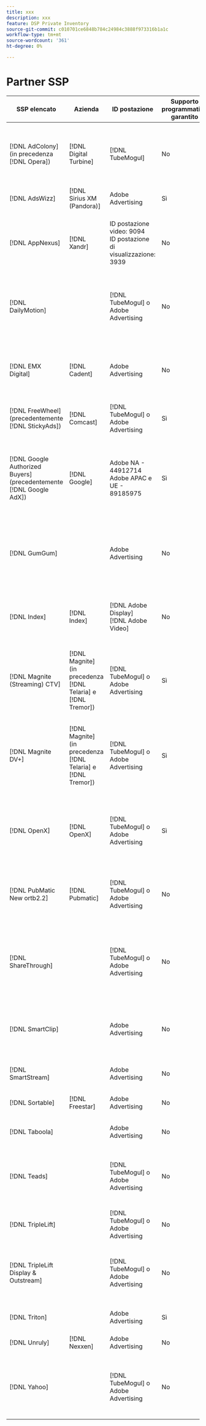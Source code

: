 ```yaml
---
title: xxx
description: xxx
feature: DSP Private Inventory
source-git-commit: c010701ce6848b784c24984c3888f973316b1a1c
workflow-type: tm+mt
source-wordcount: '361'
ht-degree: 0%

---
```


# Partner SSP

| SSP elencato | Azienda | ID postazione | Supporto programmatico garantito | Regione | Valuta supportata | Inventario supportato |
| --- | --- | --- | --- | --- | --- | --- |
| [!DNL AdColony] (in precedenza [!DNL Opera]) | [!DNL Digital Turbine] | [!DNL TubeMogul] | No | Globale | USD | Visualizza desktop e dispositivi mobili<br><br>Desktop video e dispositivi mobili |
| [!DNL AdsWizz] | [!DNL Sirius XM (Pandora)] | Adobe Advertising | Sì | Globale | USD, EUR, GBP | Desktop audio e dispositivi mobili |
| [!DNL AppNexus] | [!DNL Xandr] | ID postazione video: 9094<br>ID postazione di visualizzazione: 3939 | No | Globale | USD | Visualizza desktop e dispositivi mobili<br><br>Desktop video, dispositivi mobili e CTV |
| [!DNL DailyMotion] |  | [!DNL TubeMogul] o Adobe Advertising | No | USA + EMEA | USD, EUR | Visualizza desktop e dispositivi mobili<br><br>Desktop video, dispositivi mobili e CTV |
| [!DNL EMX Digital] | [!DNL Cadent] | Adobe Advertising | No | US/CA | USD | Visualizza desktop e dispositivi mobili<br><br>Desktop video, dispositivi mobili e CTV |
| [!DNL FreeWheel] (precedentemente [!DNL StickyAds]) | [!DNL Comcast] | [!DNL TubeMogul] o Adobe Advertising | Sì | Globale | USD, EUR, AUD, GBP | Desktop video, dispositivi mobili e TVCC |
| [!DNL Google Authorized Buyers] (precedentemente [!DNL Google AdX]) | [!DNL Google] | Adobe NA - 44912714<br>Adobe APAC e UE - 89185975 | Sì | Globale | USD, BRL | Desktop e dispositivo mobile<br><br>Desktop e dispositivo mobile<br><br>Desktop video, dispositivo mobile e CTV |
| [!DNL GumGum] |  | Adobe Advertising | No | Globale | USD | Visualizza desktop e dispositivi mobili<br><br>Desktop video e dispositivi mobili |
| [!DNL Index] | [!DNL Index] | [!DNL Adobe Display]<br>[!DNL Adobe Video] | No | Globale | USD | Visualizza desktop e dispositivi mobili<br><br>Desktop video, dispositivi mobili e CTV |
| [!DNL Magnite (Streaming) CTV] | [!DNL Magnite] (in precedenza [!DNL Telaria] e [!DNL Tremor]) | [!DNL TubeMogul] o Adobe Advertising | Sì | Globale | AUD, USD | Desktop video, dispositivi mobili e TVCC |
| [!DNL Magnite DV+] | [!DNL Magnite] (in precedenza [!DNL Telaria] e [!DNL Tremor]) | [!DNL TubeMogul] o Adobe Advertising | Sì | Globale | USD | Desktop e dispositivo mobile<br><br>Desktop e dispositivo mobile<br><br>Desktop video, dispositivo mobile e CTV |
| [!DNL OpenX] | [!DNL OpenX] | [!DNL TubeMogul] o Adobe Advertising | Sì | Globale | USD | Visualizza desktop e dispositivi mobili<br><br>Desktop video, dispositivi mobili e CTV |
| [!DNL PubMatic New ortb2.2] | [!DNL Pubmatic] | [!DNL TubeMogul] o Adobe Advertising | No | Globale | USD | Visualizza desktop e dispositivi mobili<br><br>Desktop video, dispositivi mobili e CTV |
| [!DNL ShareThrough] |  | [!DNL TubeMogul] o Adobe Advertising | No | Globale | USD | Schermo desktop e mobile<br><br>Schermo nativo<br><br>Video desktop, mobile e CTV |
| [!DNL SmartClip] |  | Adobe Advertising | No | EMEA | Tutte le valute | Visualizza desktop e dispositivi mobili<br><br>Desktop video, dispositivi mobili e CTV |
| [!DNL SmartStream] |  | Adobe Advertising | No | EMEA | EUR, USD | Desktop video e dispositivi mobili |
| [!DNL Sortable] | [!DNL Freestar] | Adobe Advertising | No | CA | USD | Visualizza desktop e dispositivi mobili |
| [!DNL Taboola] |  | Adobe Advertising | No | US/CA | USD | Desktop video e dispositivi mobili |
| [!DNL Teads] |  | [!DNL TubeMogul] o Adobe Advertising | No | Video in uscita = Globale<br>Visualizzazione = NA + EMEA | USD | Visualizza desktop e dispositivi mobili<br><br>Desktop video e dispositivi mobili |
| [!DNL TripleLift] |  | [!DNL TubeMogul] o Adobe Advertising | No | Globale | USD | Visualizzazione nativa |
| [!DNL TripleLift Display & Outstream] |  | [!DNL TubeMogul] o Adobe Advertising | No | Globale | USD | Visualizza desktop e dispositivi mobili<br><br>Desktop video, dispositivi mobili e CTV |
| [!DNL Triton] |  | Adobe Advertising | Sì | Globale | USD | Desktop audio e dispositivi mobili |
| [!DNL Unruly] | [!DNL Nexxen] | Adobe Advertising | No | USA + EMEA | USD | Desktop video, dispositivi mobili e TVCC |
| [!DNL Yahoo] |  | [!DNL TubeMogul] o Adobe Advertising | No | Globale | USD | Visualizza desktop e dispositivi mobili<br><br>Desktop video, dispositivi mobili e CTV |
